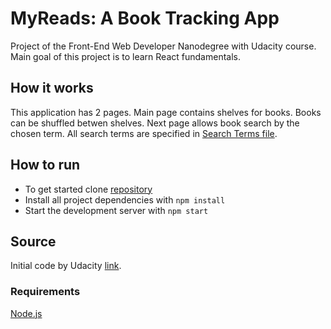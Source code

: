 # MyReads: A Book Tracking App
Project of the Front-End Web Developer Nanodegree with Udacity course. Main goal of this project is to learn React fundamentals.
## How it works
This application has 2 pages. Main page contains shelves for books. Books can be shuffled betwen shelves. Next page allows book search by the chosen term.
All search terms are specified in [Search Terms file](https://github.com/pressR2/MyReads/blob/master/SEARCH_TERMS.md).
## How to run
* To get started clone [repository](https://github.com/pressR2/MyReads.git)
* Install all project dependencies with `npm install`
* Start the development server with `npm start`
## Source
Initial code by Udacity [link](https://github.com/udacity/reactnd-project-myreads-starter).
### Requirements
[Node.js](https://nodejs.org)